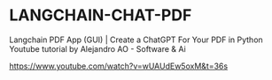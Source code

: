 # LANGCHAIN-CHAT-PDF
Langchain PDF App (GUI) | Create a ChatGPT For Your PDF in Python
Youtube tutorial by
Alejandro AO - Software & Ai

https://www.youtube.com/watch?v=wUAUdEw5oxM&t=36s
